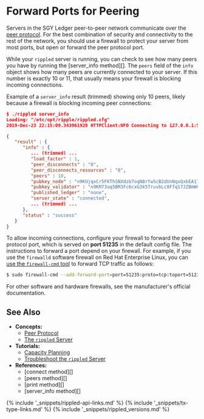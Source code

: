 # Forward Ports for Peering

Servers in the SGY Ledger peer-to-peer network communicate over the [peer protocol](peer-protocol.html). For the best combination of security and connectivity to the rest of the network, you should use a firewall to protect your server from most ports, but open or forward the peer protocol port.

While your `rippled` server is running, you can check to see how many peers you have by running the [server_info method][]. The `peers` field of the `info` object shows how many peers are currently connected to your server. If this number is exactly 10 or 11, that usually means your firewall is blocking incoming connections.

Example of a `server_info` result (trimmed) showing only 10 peers, likely because a firewall is blocking incoming peer connections:

```json
$ ./rippled server_info
Loading: "/etc/opt/ripple/rippled.cfg"
2019-Dec-23 22:15:09.343961928 HTTPClient:NFO Connecting to 127.0.0.1:5005

{
   "result" : {
      "info" : {
         ... (trimmed) ...
         "load_factor" : 1,
         "peer_disconnects" : "0",
         "peer_disconnects_resources" : "0",
         "peers" : 10,
         "pubkey_node" : "n9KUjqxCr5FKThSNXdzb7oqN8rYwScB2dUnNqxQxbEA17JkaWy5x",
         "pubkey_validator" : "n9KM73uq5BM3Fc6cxG3k5TruvbLc8Ffq17JZBmWC4uP4csL4rFST",
         "published_ledger" : "none",
         "server_state" : "connected",
         ... (trimmed) ...
      },
      "status" : "success"
   }
}
```

To allow incoming connections, configure your firewall to forward the peer protocol port, which is served on **port 51235** in the default config file. The instructions to forward a port depend on your firewall. For example, if you use the `firewalld` software firewall on Red Hat Enterprise Linux, you can [use the `firewall-cmd` tool](https://access.redhat.com/documentation/en-us/red_hat_enterprise_linux/7/html/security_guide/sec-port_forwarding) to forward TCP traffic as follows:

```sh
$ sudo firewall-cmd --add-forward-port=port=51235:proto=tcp:toport=51235
```

For other software and hardware firewalls, see the manufacturer's official documentation.


## See Also

- **Concepts:**
    - [Peer Protocol](peer-protocol.html)
    - [The `rippled` Server](the-rippled-server.html)
- **Tutorials:**
    - [Capacity Planning](capacity-planning.html)
    - [Troubleshoot the `rippled` Server](troubleshoot-the-rippled-server.html)
- **References:**
    - [connect method][]
    - [peers method][]
    - [print method][]
    - [server_info method][]

<!--{# common link defs #}-->
{% include '_snippets/rippled-api-links.md' %}
{% include '_snippets/tx-type-links.md' %}
{% include '_snippets/rippled_versions.md' %}
